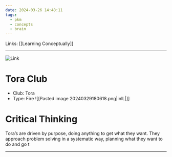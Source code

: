 ```yaml
---
date: 2024-03-26 14:48:11
tags:
  - pkm
  - concepts
  - brain
---
```

Links: [[Learning Conceptually]]

---
![Link](https://youtu.be/8VtOH94h23c?si=Cqxvs_FHa2XWdIkW)
# Tora Club
- Club: Tora 
- Type: Fire 
![[Pasted image 20240329180618.png|inlL|]]
# Critical Thinking
Tora’s are driven by purpose, doing anything to get what they want. They approach problem solving in a systematic way, planning what they want to do and go t

---
